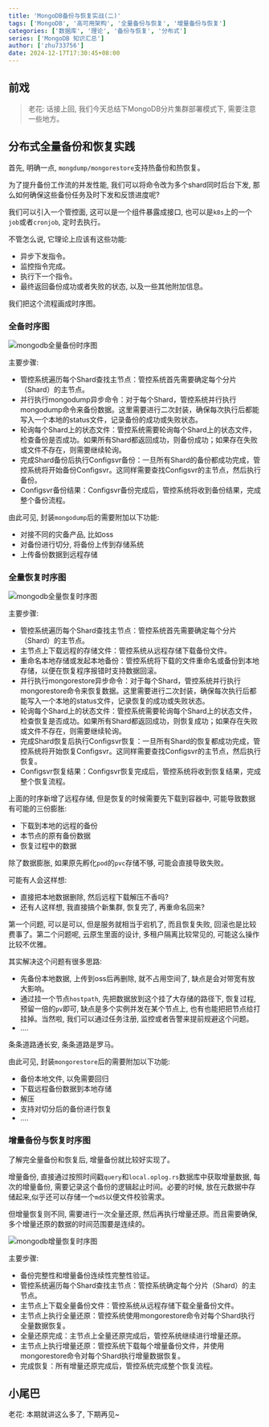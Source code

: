 ```yaml
---
title: 'MongoDB备份与恢复实战(二)'
tags: ['MongoDB', '高可用架构', '全量备份与恢复', '增量备份与恢复']
categories: ['数据库', '理论', '备份与恢复', '分布式']
series: ['MongoDB 知识汇总']
author: ['zhu733756']
date: 2024-12-17T17:30:45+08:00
---
```

## 前戏

> 老花: 话接上回, 我们今天总结下MongoDB分片集群部署模式下, 需要注意一些地方。


## 分布式全量备份和恢复实践

首先, 明确一点, `mongdump/mongorestore`支持热备份和热恢复。

为了提升备份工作流的并发性能, 我们可以将命令改为多个shard同时后台下发, 那么如何确保这些备份任务及时下发和反馈进度呢? 

我们可以引入一个管控面, 这可以是一个组件暴露成接口, 也可以是`k8s`上的一个`job`或者`cronjob`, 定时去执行。

不管怎么说, 它理论上应该有这些功能:

- 异步下发指令。
- 监控指令完成。
- 执行下一个指令。
- 最终返回备份成功或者失败的状态, 以及一些其他附加信息。

我们把这个流程画成时序图。

### 全备时序图

![mongodb全量备份时序图](/posts/mongodb_sharded_cluster_backup_restore_2_guide/mongodb全量备份时序图.png)


主要步骤:
- 管控系统遍历每个Shard查找主节点：管控系统首先需要确定每个分片（Shard）的主节点。
- 并行执行mongodump异步命令：对于每个Shard，管控系统并行执行mongodump命令来备份数据。这里需要进行二次封装，确保每次执行后都能写入一个本地的status文件，记录备份的成功或失败状态。
- 轮询每个Shard上的状态文件：管控系统需要轮询每个Shard上的状态文件，检查备份是否成功。如果所有Shard都返回成功，则备份成功；如果存在失败或文件不存在，则需要继续轮询。
- 完成Shard备份后执行Configsvr备份：一旦所有Shard的备份都成功完成，管控系统将开始备份Configsvr。这同样需要查找Configsvr的主节点，然后执行备份。
- Configsvr备份结果：Configsvr备份完成后，管控系统将收到备份结果，完成整个备份流程。

由此可见, 封装`mongodump`后的需要附加以下功能:
- 对接不同的灾备产品, 比如oss
- 对备份进行切分, 将备份上传到存储系统
- 上传备份数据到远程存储

### 全量恢复时序图

![mongodb全量恢复时序图](/posts/mongodb_sharded_cluster_backup_restore_2_guide/mongodb全量恢复时序图.png)

主要步骤:
- 管控系统遍历每个Shard查找主节点：管控系统首先需要确定每个分片（Shard）的主节点。
- 主节点上下载远程的存储文件：管控系统从远程存储下载备份文件。
- 重命名本地存储或发起本地备份：管控系统将下载的文件重命名或备份到本地存储，以便在恢复程序报错时支持数据回滚。
- 并行执行mongorestore异步命令：对于每个Shard，管控系统并行执行mongorestore命令来恢复数据。这里需要进行二次封装，确保每次执行后都能写入一个本地的status文件，记录恢复的成功或失败状态。
- 轮询每个Shard上的状态文件：管控系统需要轮询每个Shard上的状态文件，检查恢复是否成功。如果所有Shard都返回成功，则恢复成功；如果存在失败或文件不存在，则需要继续轮询。
- 完成Shard恢复后执行Configsvr恢复：一旦所有Shard的恢复都成功完成，管控系统将开始恢复Configsvr。这同样需要查找Configsvr的主节点，然后执行恢复。
- Configsvr恢复结果：Configsvr恢复完成后，管控系统将收到恢复结果，完成整个恢复流程。


上面的时序新增了远程存储, 但是恢复的时候需要先下载到容器中, 可能导致数据有可能的三份膨胀:
- 下载到本地的远程的备份
- 本节点的原有备份数据
- 恢复过程中的数据

除了数据膨胀, 如果原先孵化`pod`的`pvc`存储不够, 可能会直接导致失败。

可能有人会这样想: 
- 直接把本地数据删除, 然后远程下载解压不香吗?
- 还有人这样想, 我直接搞个新集群, 恢复完了, 再重命名回来? 

第一个问题, 可以是可以, 但是服务就相当于宕机了, 而且恢复失败, 回滚也是比较费事了。第二个问题呢, 云原生里面的设计, 多租户隔离比较常见的, 可能这么操作比较不优雅。

其实解决这个问题有很多思路:

- 先备份本地数据, 上传到oss后再删除, 就不占用空间了, 缺点是会对带宽有放大影响。
- 通过挂一个节点`hostpath`, 先把数据放到这个挂了大存储的路径下, 恢复过程, 预留一倍的`pv`即可, 缺点是多个实例并发在某个节点上, 也有也能把把节点给打挂掉。当然啦, 我们可以通过任务注册, 监控或者告警来提前规避这个问题。
- ....

条条道路通长安, 条条道路是罗马。

由此可见, 封装`mongorestore`后的需要附加以下功能:
- 备份本地文件, 以免需要回归
- 下载远程备份数据到本地存储
- 解压
- 支持对切分后的备份进行恢复
- ....

### 增量备份与恢复时序图

了解完全量备份和恢复后, 增量备份就比较好实现了。

增量备份, 直接通过按照时间戳`query`和`local.oplog.rs`数据库中获取增量数据, 每次的增量备份, 需要记录这个备份的逻辑起止时间。必要的时候, 放在元数据中存储起来,似乎还可以存储一个`md5`以便文件校验需求。

但增量恢复则不同, 需要进行一次全量还原, 然后再执行增量还原。而且需要确保, 多个增量还原的数据的时间范围要是连续的。

![mongodb增量恢复时序图](/posts/mongodb_sharded_cluster_backup_restore_2_guide/mongodb增量备份恢复时序图.png)

主要步骤:
- 备份完整性和增量备份连续性完整性验证。
- 管控系统遍历每个Shard查找主节点：管控系统确定每个分片（Shard）的主节点。
- 主节点上下载全量备份文件：管控系统从远程存储下载全量备份文件。
- 主节点上执行全量还原：管控系统使用mongorestore命令对每个Shard执行全量数据恢复。
- 全量还原完成：主节点上全量还原完成后，管控系统继续进行增量还原。
- 主节点上执行增量还原：管控系统下载每个增量备份文件，并使用mongorestore命令对每个Shard执行增量数据恢复。
- 完成恢复：所有增量还原完成后，管控系统完成整个恢复流程。

## 小尾巴

老花: 本期就讲这么多了, 下期再见~
